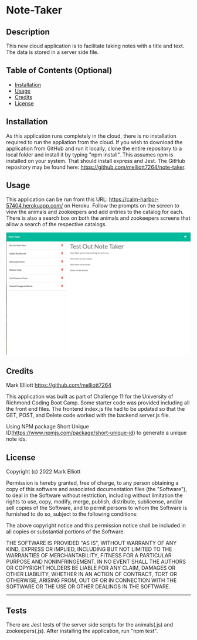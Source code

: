 # Note-Taker
## Description

This new cloud application is to facilitate taking notes with a title and text.   The data is stored in a server side file.

## Table of Contents (Optional)

- [Installation](#installation)
- [Usage](#usage)
- [Credits](#credits)
- [License](#license)

## Installation

As this application runs completely in the cloud, there is no installation required to run the appliation from the cloud.  If you wish to download the application from GitHub and run it locally, clone the entire repository to a local folder and install it by typing "npm install".  This assumes npm is installed on your system.  That should install express and Jest.  The GitHub repository may be found here: https://github.com/melliott7264/note-taker.

## Usage

This application can be run from this URL:  https://calm-harbor-57404.herokuapp.com/ on Heroku.  Follow the prompts on the screen to view the animals and zookeepers and add entries to the catalog for each.  There is also a search box on both the animals and zookeepers screens that allow a search of the respective catalogs.

![Note Taker Screenshot](./NoteTakerScreenShot.png)

## Credits

Mark Elliott  https://github.com/melliott7264

This application was built as part of Challenge 11 for the University of Richmond Coding Boot Camp.  Some starter code was provided including all the front end files.  The frontend index.js file had to be updated so that the GET, POST, and Delete code worked with the backend server.js file.

Using NPM package Short Unique ID(https://www.npmjs.com/package/short-unique-id) to generate a unique note ids.

## License

Copyright (c) 2022 Mark Elliott

Permission is hereby granted, free of charge, to any person obtaining a copy
of this software and associated documentation files (the "Software"), to deal
in the Software without restriction, including without limitation the rights
to use, copy, modify, merge, publish, distribute, sublicense, and/or sell
copies of the Software, and to permit persons to whom the Software is
furnished to do so, subject to the following conditions:

The above copyright notice and this permission notice shall be included in all
copies or substantial portions of the Software.

THE SOFTWARE IS PROVIDED "AS IS", WITHOUT WARRANTY OF ANY KIND, EXPRESS OR
IMPLIED, INCLUDING BUT NOT LIMITED TO THE WARRANTIES OF MERCHANTABILITY,
FITNESS FOR A PARTICULAR PURPOSE AND NONINFRINGEMENT. IN NO EVENT SHALL THE
AUTHORS OR COPYRIGHT HOLDERS BE LIABLE FOR ANY CLAIM, DAMAGES OR OTHER
LIABILITY, WHETHER IN AN ACTION OF CONTRACT, TORT OR OTHERWISE, ARISING FROM,
OUT OF OR IN CONNECTION WITH THE SOFTWARE OR THE USE OR OTHER DEALINGS IN THE
SOFTWARE.

---

## Tests

There are Jest tests of the server side scripts for the animals(.js) and zookeepers(.js).  After installing the application, run "npm test".  